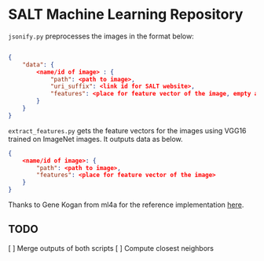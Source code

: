 # SALT Machine Learning Repository

`jsonify.py` preprocesses the images in the format below:
```json

{
    "data": {
        <name/id of image> : {
            "path": <path to image>,
            "uri_suffix": <link id for SALT website>,
            "features": <place for feature vector of the image, empty arrays for now>
        }
    }
}
```

`extract_features.py` gets the feature vectors for the images using VGG16 trained on ImageNet images. 
It outputs data as below. 

```json
{
    <name/id of image>: {
        "path": <path to image>,
        "features": <place for feature vector of the image>
    }
}
```
Thanks to Gene Kogan from ml4a for the reference implementation [here](https://github.com/ml4a/ml4a-ofx/blob/master/scripts/tSNE-images.py).

## TODO

[ ] Merge outputs of both scripts
[ ] Compute closest neighbors